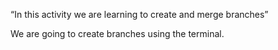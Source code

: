 “In this activity we are learning to create and merge branches” 

We are going to create branches using the terminal. 